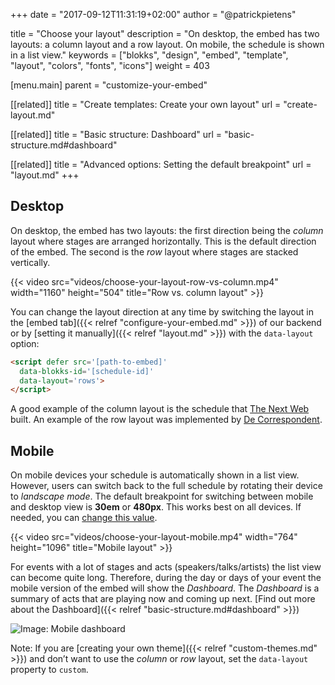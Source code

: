 +++
date            = "2017-09-12T11:31:19+02:00"
author          = "@patrickpietens"

title           = "Choose your layout"
description     = "On desktop, the embed has two layouts: a column layout and a row layout. On mobile, the schedule is shown in a list view."
keywords        = ["blokks", "design", "embed", "template", "layout", "colors", "fonts", "icons"]
weight          = 403

[menu.main]
parent          = "customize-your-embed"

[[related]]
title = "Create templates: Create your own layout"
url = "create-layout.md"

[[related]]
title = "Basic structure: Dashboard"
url = "basic-structure.md#dashboard"

[[related]]
title = "Advanced options: Setting the default breakpoint"
url = "layout.md"
+++

## Desktop
On desktop, the embed has two layouts: the first direction being the *column* layout where stages are arranged horizontally. This is the default direction of the embed. The second is the *row* layout where stages are stacked vertically.

{{< video src="videos/choose-your-layout-row-vs-column.mp4" width="1160" height="504" title="Row vs. column layout" >}}

You can change the layout direction at any time by switching the layout in the [embed tab]({{< relref "configure-your-embed.md" >}}) of our backend or by [setting it manually]({{< relref "layout.md" >}}) with the `data-layout` option:

```html
<script defer src='[path-to-embed]'
  data-blokks-id='[schedule-id]'
  data-layout='rows'>
</script>
```

A good example of the column layout is the schedule that [The Next Web](https://blokks.co/schedules/tnw2017) built. An example of the row layout was implemented by [De Correspondent](https://decorrespondent.nl/evenementen/7/festival-der-vooruitgang/programma).

## Mobile
On mobile devices your schedule is automatically shown in a list view. However, users can switch back to the full schedule by rotating their device to *landscape mode*. The default breakpoint for switching between mobile and desktop view is **30em** or **480px**. This works best on all devices. If needed, you can [change this value](http://configure/breakpoints).

{{< video src="videos/choose-your-layout-mobile.mp4" width="764" height="1096" title="Mobile layout" >}}

For events with a lot of stages and acts (speakers/talks/artists) the list view can become quite long. Therefore, during the day or days of your event the mobile version of the embed will show the *Dashboard*. The *Dashboard* is a summary of acts that are playing now and coming up next. [Find out more about the Dashboard]({{< relref "basic-structure.md#dashboard" >}})

![Image: Mobile dashboard](images/choose-your-layout-dashboard.png)

<span class='note'>Note: If you are [creating your own theme]({{< relref "custom-themes.md" >}}) and don’t want to use the *column* or *row* layout, set the `data-layout` property to `custom`.</span>

